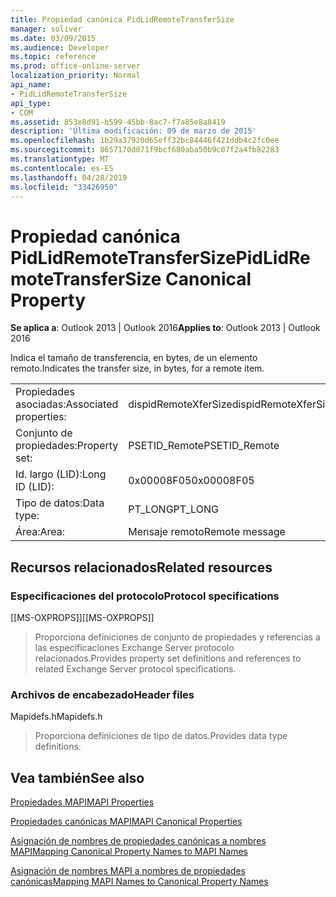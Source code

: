 ```yaml
---
title: Propiedad canónica PidLidRemoteTransferSize
manager: soliver
ms.date: 03/09/2015
ms.audience: Developer
ms.topic: reference
ms.prod: office-online-server
localization_priority: Normal
api_name:
- PidLidRemoteTransferSize
api_type:
- COM
ms.assetid: 853e8d91-b599-45bb-8ac7-f7a85e8a8419
description: 'Última modificación: 09 de marzo de 2015'
ms.openlocfilehash: 1b29a37920d65eff32bc84446f421ddb4c2fc0ee
ms.sourcegitcommit: 8657170d071f9bcf680aba50b9c07f2a4fb82283
ms.translationtype: MT
ms.contentlocale: es-ES
ms.lasthandoff: 04/28/2019
ms.locfileid: "33426950"
---
```

# <a name="pidlidremotetransfersize-canonical-property"></a><span data-ttu-id="6a145-103">Propiedad canónica PidLidRemoteTransferSize</span><span class="sxs-lookup"><span data-stu-id="6a145-103">PidLidRemoteTransferSize Canonical Property</span></span>

  
  
<span data-ttu-id="6a145-104">**Se aplica a**: Outlook 2013 | Outlook 2016</span><span class="sxs-lookup"><span data-stu-id="6a145-104">**Applies to**: Outlook 2013 | Outlook 2016</span></span> 
  
<span data-ttu-id="6a145-105">Indica el tamaño de transferencia, en bytes, de un elemento remoto.</span><span class="sxs-lookup"><span data-stu-id="6a145-105">Indicates the transfer size, in bytes, for a remote item.</span></span>
  
|||
|:-----|:-----|
|<span data-ttu-id="6a145-106">Propiedades asociadas:</span><span class="sxs-lookup"><span data-stu-id="6a145-106">Associated properties:</span></span>  <br/> |<span data-ttu-id="6a145-107">dispidRemoteXferSize</span><span class="sxs-lookup"><span data-stu-id="6a145-107">dispidRemoteXferSize</span></span>  <br/> |
|<span data-ttu-id="6a145-108">Conjunto de propiedades:</span><span class="sxs-lookup"><span data-stu-id="6a145-108">Property set:</span></span>  <br/> |<span data-ttu-id="6a145-109">PSETID_Remote</span><span class="sxs-lookup"><span data-stu-id="6a145-109">PSETID_Remote</span></span>  <br/> |
|<span data-ttu-id="6a145-110">Id. largo (LID):</span><span class="sxs-lookup"><span data-stu-id="6a145-110">Long ID (LID):</span></span>  <br/> |<span data-ttu-id="6a145-111">0x00008F05</span><span class="sxs-lookup"><span data-stu-id="6a145-111">0x00008F05</span></span>  <br/> |
|<span data-ttu-id="6a145-112">Tipo de datos:</span><span class="sxs-lookup"><span data-stu-id="6a145-112">Data type:</span></span>  <br/> |<span data-ttu-id="6a145-113">PT_LONG</span><span class="sxs-lookup"><span data-stu-id="6a145-113">PT_LONG</span></span>  <br/> |
|<span data-ttu-id="6a145-114">Área:</span><span class="sxs-lookup"><span data-stu-id="6a145-114">Area:</span></span>  <br/> |<span data-ttu-id="6a145-115">Mensaje remoto</span><span class="sxs-lookup"><span data-stu-id="6a145-115">Remote message</span></span>  <br/> |
   
## <a name="related-resources"></a><span data-ttu-id="6a145-116">Recursos relacionados</span><span class="sxs-lookup"><span data-stu-id="6a145-116">Related resources</span></span>

### <a name="protocol-specifications"></a><span data-ttu-id="6a145-117">Especificaciones del protocolo</span><span class="sxs-lookup"><span data-stu-id="6a145-117">Protocol specifications</span></span>

<span data-ttu-id="6a145-118">[[MS-OXPROPS]]</span><span class="sxs-lookup"><span data-stu-id="6a145-118">[[MS-OXPROPS]]</span></span> 
  
> <span data-ttu-id="6a145-119">Proporciona definiciones de conjunto de propiedades y referencias a las especificaciones Exchange Server protocolo relacionados.</span><span class="sxs-lookup"><span data-stu-id="6a145-119">Provides property set definitions and references to related Exchange Server protocol specifications.</span></span>
    
### <a name="header-files"></a><span data-ttu-id="6a145-120">Archivos de encabezado</span><span class="sxs-lookup"><span data-stu-id="6a145-120">Header files</span></span>

<span data-ttu-id="6a145-121">Mapidefs.h</span><span class="sxs-lookup"><span data-stu-id="6a145-121">Mapidefs.h</span></span>
  
> <span data-ttu-id="6a145-122">Proporciona definiciones de tipo de datos.</span><span class="sxs-lookup"><span data-stu-id="6a145-122">Provides data type definitions.</span></span>
    
## <a name="see-also"></a><span data-ttu-id="6a145-123">Vea también</span><span class="sxs-lookup"><span data-stu-id="6a145-123">See also</span></span>



[<span data-ttu-id="6a145-124">Propiedades MAPI</span><span class="sxs-lookup"><span data-stu-id="6a145-124">MAPI Properties</span></span>](mapi-properties.md)
  
[<span data-ttu-id="6a145-125">Propiedades canónicas MAPI</span><span class="sxs-lookup"><span data-stu-id="6a145-125">MAPI Canonical Properties</span></span>](mapi-canonical-properties.md)
  
[<span data-ttu-id="6a145-126">Asignación de nombres de propiedades canónicas a nombres MAPI</span><span class="sxs-lookup"><span data-stu-id="6a145-126">Mapping Canonical Property Names to MAPI Names</span></span>](mapping-canonical-property-names-to-mapi-names.md)
  
[<span data-ttu-id="6a145-127">Asignación de nombres MAPI a nombres de propiedades canónicas</span><span class="sxs-lookup"><span data-stu-id="6a145-127">Mapping MAPI Names to Canonical Property Names</span></span>](mapping-mapi-names-to-canonical-property-names.md)

